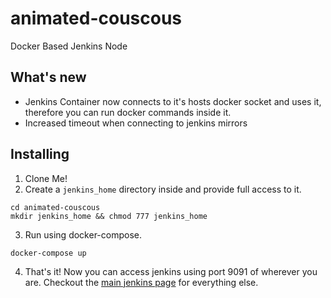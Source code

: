 # animated-couscous
Docker Based Jenkins Node

## What's new
- Jenkins Container now connects to it's hosts docker socket and uses it, therefore you can run docker commands inside it.
- Increased timeout when connecting to jenkins mirrors

## Installing
1. Clone Me!
2. Create a `jenkins_home` directory inside and provide full access to it.
  ```shell
  cd animated-couscous
  mkdir jenkins_home && chmod 777 jenkins_home
  ```
3. Run using docker-compose. 
  ```shell
  docker-compose up
  ```
4. That's it! Now you can access jenkins using port 9091 of wherever you are. Checkout the [main jenkins page](https://github.com/jenkinsci/docker/blob/master/README.md) for everything else.
